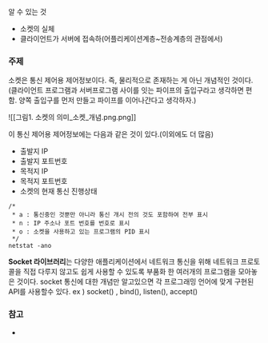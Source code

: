 
알 수 있는 것
* 소켓의 실체
* 클라이언트가 서버에 접속하(어플리케이션계층~전송계층의 관점에서)

### 주제
소켓은 통신 제어용 제어정보이다. 즉, 물리적으로 존재하는 게 아닌 개념적인 것이다.
(클라이언트 프로그램과 서버프로그램 사이를 잇는 파이프의 출입구라고 생각하면 편함. 양쪽 출입구를 먼저 만들고 파이프를 이어나간다고 생각하자.)


![[그림1. 소켓의 의미_소켓_개념.png.png]]

이 통신 제어용 제어정보에는 다음과 같은 것이 있다.(이외에도 더 많음)
* 출발지 IP
* 출발지 포트번호
* 목적지 IP
* 목적지 포트번호
* 소켓의 현재 통신 진행상태

```linux
/*
 * a : 통신중인 것뿐만 아니라 통신 개시 전의 것도 포함하여 전부 표시 
 * n : IP 주소나 포트 번호를 번호로 표시
 * o : 소켓을 사용하고 있는 프로그램의 PID 표시
 */
netstat -ano

```




**Socket 라이브러리**는 다양한 애플리케이션에서 네트워크 통신을 위해 네트워크 프로토콜을 직접 다루지 않고도 쉽게 사용할 수 있도록 부품화 한 여러개의 프로그램을 모아놓은 것이다. 
socket 통신에 대한 개념만 알고있으면 각 프로그래밍 언어에 맞게 구현된 API를 사용할수 있다.
ex ) socket() , bind(), listen(), accept() 






### 참고
* 


